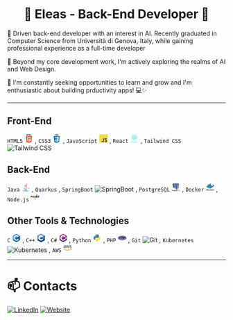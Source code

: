 <h1 align="center">👾 Eleas - Back-End Developer 👾</h1>

🚀 Driven back-end developer with an interest in AI. Recently graduated in Computer Science from Università di Genova, Italy, while gaining professional experience as a full-time developer

🧠 Beyond my core development work, I'm actively exploring the realms of AI and Web Design.

🌱 I'm constantly seeking opportunities to learn and grow and I'm enthusiastic about building prductivity apps! 💻✨

---

## Front-End
`HTML5` <img src="https://raw.githubusercontent.com/devicons/devicon/master/icons/html5/html5-original-wordmark.svg" alt="HTML5" width="20" height="20"/> , `CSS3` <img src="https://raw.githubusercontent.com/devicons/devicon/master/icons/css3/css3-original-wordmark.svg" alt="CSS3" width="20" height="20"/> , `JavaScript` <img src="https://raw.githubusercontent.com/devicons/devicon/master/icons/javascript/javascript-original.svg" alt="JavaScript" width="20" height="20"/> , `React` <img src="https://raw.githubusercontent.com/devicons/devicon/master/icons/react/react-original-wordmark.svg" alt="React" width="20" height="20"/> , `Tailwind CSS` <img src="https://www.vectorlogo.zone/logos/tailwindcss/tailwindcss-icon.svg" alt="Tailwind CSS" width="20" height="20"/>

## Back-End
`Java` <img src="https://raw.githubusercontent.com/devicons/devicon/master/icons/java/java-original.svg" alt="Java" width="20" height="20"/> , `Quarkus` , `SpringBoot` <img src="https://www.vectorlogo.zone/logos/springio/springio-icon.svg" alt="SpringBoot" width="20" height="20"/> , `PostgreSQL` <img src="https://raw.githubusercontent.com/devicons/devicon/master/icons/postgresql/postgresql-original-wordmark.svg" alt="PostgreSQL" width="20" height="20"/> , `Docker` <img src="https://raw.githubusercontent.com/devicons/devicon/master/icons/docker/docker-original-wordmark.svg" alt="Docker" width="20" height="20"/> , `Node.js` <img src="https://raw.githubusercontent.com/devicons/devicon/master/icons/nodejs/nodejs-original-wordmark.svg" alt="Node.js" width="20" height="20"/>

## Other Tools & Technologies
`C` <img src="https://raw.githubusercontent.com/devicons/devicon/master/icons/c/c-original.svg" alt="C" width="20" height="20"/> , `C++` <img src="https://raw.githubusercontent.com/devicons/devicon/master/icons/cplusplus/cplusplus-original.svg" alt="C++" width="20" height="20"/> , `C#` <img src="https://raw.githubusercontent.com/devicons/devicon/master/icons/csharp/csharp-original.svg" alt="C#" width="20" height="20"/> , `Python` <img src="https://raw.githubusercontent.com/devicons/devicon/master/icons/python/python-original.svg" alt="Python" width="20" height="20"/> , `PHP` <img src="https://raw.githubusercontent.com/devicons/devicon/master/icons/php/php-original.svg" alt="PHP" width="20" height="20"/> , `Git` <img src="https://www.vectorlogo.zone/logos/git-scm/git-scm-icon.svg" alt="Git" width="20" height="20"/> , `Kubernetes` <img src="https://www.vectorlogo.zone/logos/kubernetes/kubernetes-icon.svg" alt="Kubernetes" width="20" height="20"/> , `AWS` <img src="https://raw.githubusercontent.com/devicons/devicon/master/icons/amazonwebservices/amazonwebservices-original-wordmark.svg" alt="AWS" width="20" height="20"/>

---

# 📫 Contacts

[![LinkedIn](https://img.shields.io/badge/LinkedIn-0A66C2?style=for-the-badge&logo=linkedin&logoColor=white)](https://www.linkedin.com/in/eleas-bouras-96522119a/) [![Website](https://img.shields.io/badge/Website-0DCA73?style=for-the-badge&logo=appveyor&logoColor=white)](https://eliasbouras.it)











